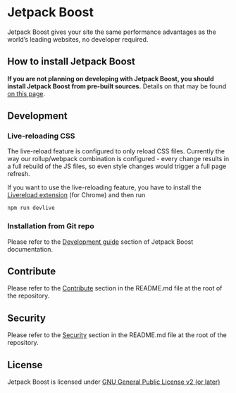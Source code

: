 # Jetpack Boost

Jetpack Boost gives your site the same performance advantages as the world’s leading websites, no developer required. 

## How to install Jetpack Boost

**If you are not planning on developing with Jetpack Boost, you should install Jetpack Boost from pre-built sources.** Details on that may be found [on this page](https://github.com/Automattic/jetpack-boost-production).

## Development

### Live-reloading CSS

The live-reload feature is configured to only reload CSS files. Currently the way our rollup/webpack combination is configured - every change results in a full rebuild of the JS files, so even style changes would trigger a full page refresh.

If you want to use the live-reloading feature, you have to install the [Livereload extension](https://chrome.google.com/webstore/detail/livereload/jnihajbhpnppcggbcgedagnkighmdlei?hl=en) (for Chrome) and then run

```sh
npm run devlive
```

### Installation from Git repo

Please refer to the [Development guide](./docs/DEVELOPEMENT_GUIDE.md) section of Jetpack Boost documentation.

## Contribute

Please refer to the [Contribute](https://github.com/Automattic/jetpack/blob/trunk/readme.md#contribute) section in the README.md file at the root of the repository.

## Security

Please refer to the [Security](https://github.com/Automattic/jetpack/blob/trunk/readme.md#security) section in the README.md file at the root of the repository.

## License

Jetpack Boost is licensed under [GNU General Public License v2 (or later)](../../../LICENSE.txt)
